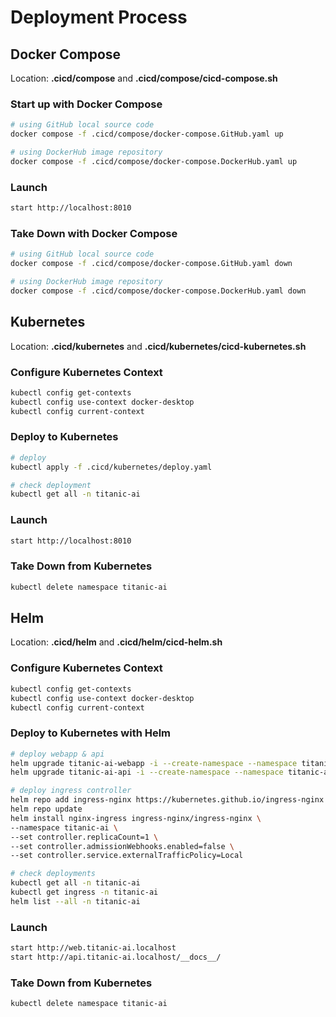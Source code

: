# Deployment Process

## Docker Compose

Location: **.cicd/compose** and **.cicd/compose/cicd-compose.sh**

### Start up with Docker Compose

```bash
# using GitHub local source code
docker compose -f .cicd/compose/docker-compose.GitHub.yaml up

# using DockerHub image repository
docker compose -f .cicd/compose/docker-compose.DockerHub.yaml up
```

### Launch

```bash
start http://localhost:8010
```

### Take Down with Docker Compose

```bash
# using GitHub local source code
docker compose -f .cicd/compose/docker-compose.GitHub.yaml down

# using DockerHub image repository
docker compose -f .cicd/compose/docker-compose.DockerHub.yaml down
```

## Kubernetes

Location: **.cicd/kubernetes** and **.cicd/kubernetes/cicd-kubernetes.sh**

### Configure Kubernetes Context

```bash
kubectl config get-contexts
kubectl config use-context docker-desktop
kubectl config current-context
```

### Deploy to Kubernetes

```bash
# deploy
kubectl apply -f .cicd/kubernetes/deploy.yaml

# check deployment
kubectl get all -n titanic-ai
```

### Launch

```bash
start http://localhost:8010
```

### Take Down from Kubernetes

```bash
kubectl delete namespace titanic-ai
```

## Helm

Location: **.cicd/helm** and **.cicd/helm/cicd-helm.sh**

### Configure Kubernetes Context

```bash
kubectl config get-contexts
kubectl config use-context docker-desktop
kubectl config current-context
```

### Deploy to Kubernetes with Helm

```bash
# deploy webapp & api
helm upgrade titanic-ai-webapp -i --create-namespace --namespace titanic-ai .cicd/helm/titanic-ai-webapp
helm upgrade titanic-ai-api -i --create-namespace --namespace titanic-ai .cicd/helm/titanic-ai-api

# deploy ingress controller
helm repo add ingress-nginx https://kubernetes.github.io/ingress-nginx
helm repo update
helm install nginx-ingress ingress-nginx/ingress-nginx \
--namespace titanic-ai \
--set controller.replicaCount=1 \
--set controller.admissionWebhooks.enabled=false \
--set controller.service.externalTrafficPolicy=Local

# check deployments
kubectl get all -n titanic-ai
kubectl get ingress -n titanic-ai
helm list --all -n titanic-ai
```

### Launch

```bash
start http://web.titanic-ai.localhost
start http://api.titanic-ai.localhost/__docs__/
```

### Take Down from Kubernetes

```bash
kubectl delete namespace titanic-ai
```
